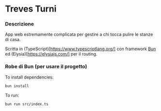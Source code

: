 # Treves Turni

### Descrizione

App web estremamente complicata per gestire a chi tocca pulire le stanze di casa.

Scritta in (TypeScript)[https://www.typescriptlang.org/] con framework [Bun](https://bun.sh/) ed (Elysia)[https://elysiajs.com/] per il routing.

### Robe di Bun (per usare il progetto)

To install dependencies:

```bash
bun install
```

To run:

```bash
bun run src/index.ts
```
